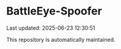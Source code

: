 # BattleEye-Spoofer

Last updated: 2025-06-23 12:30:51

This repository is automatically maintained.
